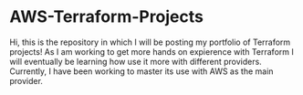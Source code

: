 # AWS-Terraform-Projects

Hi, this is the repository in which I will be posting my portfolio of Terraform projects! As I am working to get more hands on expierence with Terraform I will eventually be learning how use it more with different providers. Currently, I have been working to master its use with AWS as the main provider.


